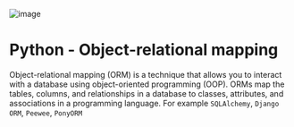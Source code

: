 ![image](https://miro.medium.com/v2/resize:fit:590/1*gJO7yKfLFOK2zfHaFDMdgA.jpeg)

# Python - Object-relational mapping
Object-relational mapping (ORM) is a technique that allows you to interact with a database using object-oriented programming (OOP). ORMs map the tables, columns, and relationships in a database to classes, attributes, and associations in a programming language. For example `SQLAlchemy`, `Django ORM`, `Peewee`, `PonyORM`
